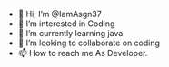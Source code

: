 - 👋 Hi, I’m @IamAsgn37
- 👀 I’m interested in Coding
- 🌱 I’m currently learning java
- 💞️ I’m looking to collaborate on coding
- 📫 How to reach me As Developer.

<!---
IamAsgn37/IamAsgn37 is a ✨ special ✨ repository because its `README.md` (this file) appears on your GitHub profile.
You can click the Preview link to take a look at your changes.
--->
